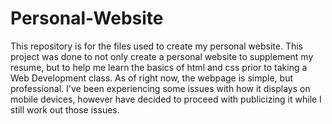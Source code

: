 # Personal-Website
This repository is for the files used to create my personal website. This project was done to not only create a personal website to supplement my resume, but to help me learn the basics of html and css prior to taking a Web Development class. As of right now, the webpage is simple, but professional. I've been experiencing some issues with how it displays on mobile devices, however have decided to proceed with publicizing it while I still work out those issues.

